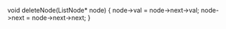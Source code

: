 void deleteNode(ListNode* node) {
        node->val = node->next->val;
        node->next = node->next->next;
    }
